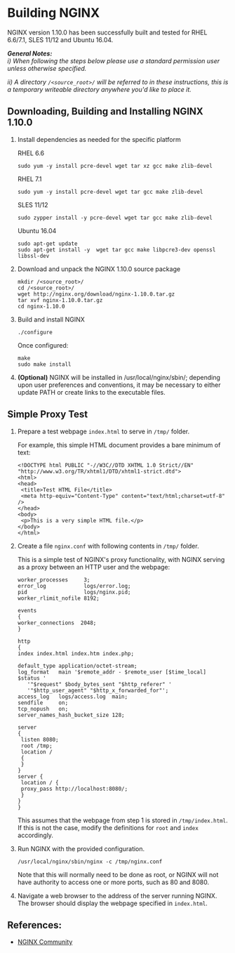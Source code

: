 <!---PACKAGE:NGINX--->
<!---DISTRO:RHEL 6.6:1.10.0--->
<!---DISTRO:RHEL 7.1:1.10.0--->
<!---DISTRO:SLES 11:1.10.0--->
<!---DISTRO:SLES 12:1.10.0--->
<!---DISTRO:Ubuntu 16.x:1.10.0--->

# Building NGINX

NGINX version 1.10.0 has been successfully built and tested for RHEL 6.6/7.1, SLES 11/12 and Ubuntu 16.04.

_**General Notes:**_ 	 
_i) When following the steps below please use a standard permission user unless otherwise specified._

_ii) A directory `/<source_root>/` will be referred to in these instructions, this is a temporary writeable directory anywhere you'd like to place it._


## Downloading, Building and Installing NGINX 1.10.0

1.  Install dependencies as needed for the specific platform

    RHEL 6.6

    ```source-shell
    sudo yum -y install pcre-devel wget tar xz gcc make zlib-devel
    ```
    RHEL 7.1

    ```source-shell
    sudo yum -y install pcre-devel wget tar gcc make zlib-devel
    ```

    SLES 11/12

    ```source-shell
    sudo zypper install -y pcre-devel wget tar gcc make zlib-devel
    ```
	
    Ubuntu 16.04

    ```source-shell
	sudo apt-get update
    sudo apt-get install -y  wget tar gcc make libpcre3-dev openssl libssl-dev
    ``` 
    

2.  Download and unpack the NGINX 1.10.0 source package

    ```source-shell
	mkdir /<source_root>/
    cd /<source_root>/
    wget http://nginx.org/download/nginx-1.10.0.tar.gz
    tar xvf nginx-1.10.0.tar.gz
    cd nginx-1.10.0
    ```

3.  Build and install NGINX

    ```source-shell
    ./configure
    ```
    
    Once configured:

    ```source-shell
    make
    sudo make install
    ```

4.  **(Optional)** NGINX will be installed in /usr/local/nginx/sbin/; depending upon user preferences and conventions, it may be necessary to either update PATH or create links to the executable files.

## Simple Proxy Test

1.  Prepare a test webpage `index.html` to serve in `/tmp/` folder.

    For example, this simple HTML document provides a bare minimum of text:

    ```text-html-basic
    <!DOCTYPE html PUBLIC "-//W3C//DTD XHTML 1.0 Strict//EN" "http://www.w3.org/TR/xhtml1/DTD/xhtml1-strict.dtd">
    <html>
    <head>
     <title>Test HTML File</title>
     <meta http-equiv="Content-Type" content="text/html;charset=utf-8" />
    </head>
    <body>
     <p>This is a very simple HTML file.</p>
    </body>
    </html>
    ```

2.  Create a file `nginx.conf` with following contents in `/tmp/` folder.

    This is a simple test of NGINX's proxy functionality, with NGINX serving as a proxy between an HTTP user and the webpage:

    ```source-shell
    worker_processes     3;
    error_log            logs/error.log;
    pid                  logs/nginx.pid;
    worker_rlimit_nofile 8192;

    events
    {
    worker_connections  2048;
    }

    http
    {
    index index.html index.htm index.php;

    default_type application/octet-stream;
    log_format   main '$remote_addr - $remote_user [$time_local]  $status '
       '"$request" $body_bytes_sent "$http_referer" '
       '"$http_user_agent" "$http_x_forwarded_for"';
    access_log   logs/access.log  main;
    sendfile     on;
    tcp_nopush   on;
    server_names_hash_bucket_size 128;

    server
    {
     listen 8080;
     root /tmp;
     location /
     {
     }
    }
    server {
     location / {
     proxy_pass http://localhost:8080/;
     }
    }
    }
    ```

    This assumes that the webpage from step 1 is stored in `/tmp/index.html`. If this is not the case, modify the definitions for `root` and `index` accordingly.

3.  Run NGINX with the provided configuration.

    ```source-shell
    /usr/local/nginx/sbin/nginx -c /tmp/nginx.conf
    ```

    Note that this will normally need to be done as root, or NGINX will not have authority to access one or more ports, such as 80 and 8080.

4.  Navigate a web browser to the address of the server running NGINX. The browser should display the webpage specified in `index.html`.

## [<span class="octicon octicon-link"></span>](#references)References:

*   [NGINX Community](http://wiki.nginx.org/Main)